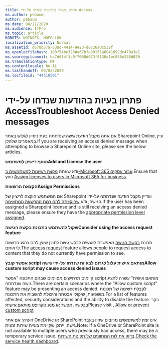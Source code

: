 ```yaml
---
title: פתרון בעיות בהודעות שנדחו על-ידי Access
ms.author: pebaum
author: pebaum
ms.date: 04/21/2020
ms.audience: ITPro
ms.topic: article
ROBOTS: NOINDEX, NOFOLLOW
localization_priority: Normal
ms.assetid: d678b57a-53ad-4414-9423-d8726a0c532f
ms.openlocfilehash: 183f54be3230a67bfe89151a6941692de470a3e1
ms.sourcegitcommit: bc7d6f4f3c9f7060d073f5130e1ec856e248d020
ms.translationtype: MT
ms.contentlocale: he-IL
ms.lasthandoff: 06/02/2020
ms.locfileid: "44510501"
---
```

# <a name="troubleshoot-access-denied-messages"></a><span data-ttu-id="825d8-102">פתרון בעיות בהודעות שנדחו על-ידי Access</span><span class="sxs-lookup"><span data-stu-id="825d8-102">Troubleshoot Access Denied messages</span></span>

<span data-ttu-id="825d8-103">אם אתה מקבל הודעת גישה שנדחתה בעת ניסיון לגלוש באתר Sharepoint Online, עיין במאמרים שלהלן.</span><span class="sxs-lookup"><span data-stu-id="825d8-103">If you are receiving an access denied message when attempting to browse a Sharepoint Online site, please see the below articles.</span></span>

<span data-ttu-id="825d8-104">**הוסף רישיון למשתמש**</span><span class="sxs-lookup"><span data-stu-id="825d8-104">**Add and License the user**</span></span>

<span data-ttu-id="825d8-105">ודא שאתה [מקצה רשיונות למשתמשים ב-Microsoft 365 עבור עסקים](https://docs.microsoft.com/microsoft-365/admin/add-users/add-users).</span><span class="sxs-lookup"><span data-stu-id="825d8-105">Ensure that you [Assign licenses to users in Microsoft 365 for business](https://docs.microsoft.com/microsoft-365/admin/add-users/add-users).</span></span>

<span data-ttu-id="825d8-106">**הקצאת הרשאות**</span><span class="sxs-lookup"><span data-stu-id="825d8-106">**Assign Permissions**</span></span>

<span data-ttu-id="825d8-107">אם המשתמש הוקצה לרשיון של Sharepoint ועדיין מקבל הודעה שנדחתה על-ידי הגישה, ודא [שהוקצתה להם רמת ההרשאה המתאימה](https://docs.microsoft.com/sharepoint/understanding-permission-levels).</span><span class="sxs-lookup"><span data-stu-id="825d8-107">If the user has been assigned a Sharepoint license and is still receiving an access denied message, please ensure they have the [appropriate permission level assigned](https://docs.microsoft.com/sharepoint/understanding-permission-levels).</span></span>

<span data-ttu-id="825d8-108">**שקול להשתמש בתכונת בקשת הגישה**</span><span class="sxs-lookup"><span data-stu-id="825d8-108">**Consider using the access request feature**</span></span>

<span data-ttu-id="825d8-109">תכונת [בקשת הגישה](https://support.office.com/article/Set-up-and-manage-access-requests-94B26E0B-2822-49D4-929A-8455698654B3) מאפשרת לאנשים לבקש גישה לתוכן שאין להם כרגע הרשאה לראותם.</span><span class="sxs-lookup"><span data-stu-id="825d8-109">The [access request](https://support.office.com/article/Set-up-and-manage-access-requests-94B26E0B-2822-49D4-929A-8455698654B3) feature allows people to request access to content that they do not currently have permission to see.</span></span> 

<span data-ttu-id="825d8-110">**אפשר קובץ script מותאם אישית עלול לגרום לבעיות שנדחו על-ידי גישה**</span><span class="sxs-lookup"><span data-stu-id="825d8-110">**Allow custom script may cause access denied issues**</span></span>

<span data-ttu-id="825d8-111">קיימים תרחישים מסוימים שבהם התכונה "אפשר script מותאם אישית" עשויה להציג גישה שנדחתה.</span><span class="sxs-lookup"><span data-stu-id="825d8-111">There are certain scenarios where the "Allow custom script" feature may be presenting an access denied.</span></span> <span data-ttu-id="825d8-112">לקבלת רשימה של תכונות מושפעות, שיקולי אבטחה והיכולת להשבית את התכונה.</span><span class="sxs-lookup"><span data-stu-id="825d8-112">For a list of features affected, security considerations and the ability to disable the feature.</span></span> <span data-ttu-id="825d8-113">בקר בבקשה, [אפשר או מנע סקריפט מותאם אישית](https://docs.microsoft.com/sharepoint/allow-or-prevent-custom-script)</span><span class="sxs-lookup"><span data-stu-id="825d8-113">Please visit , [Allow or prevent custom script](https://docs.microsoft.com/sharepoint/allow-or-prevent-custom-script)</span></span>

<span data-ttu-id="825d8-114">הערה: אם אתר OneDrive או SharePoint אינו זמין למשתמשים מרובים שהיו בעבר גישה, ייתכן שקיימת בעיית שירות זמנית.</span><span class="sxs-lookup"><span data-stu-id="825d8-114">Note: If a OneDrive or SharePoint site is not available to multiple users who previously had access, there may be a temporary service issue.</span></span> <span data-ttu-id="825d8-115">[בדוק את לוח המחוונים של תקינות השירות](https://portal.office.com/adminportal/home#/servicehealth).</span><span class="sxs-lookup"><span data-stu-id="825d8-115">[Check the service health dashboard](https://portal.office.com/adminportal/home#/servicehealth).</span></span>


  

